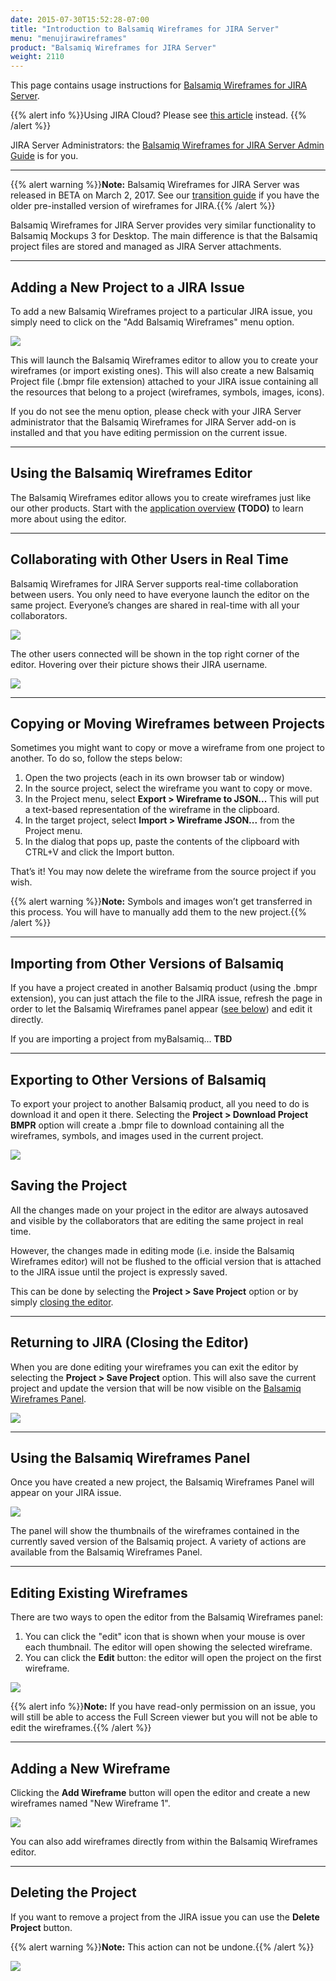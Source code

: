 ```yaml
---
date: 2015-07-30T15:52:28-07:00
title: "Introduction to Balsamiq Wireframes for JIRA Server"
menu: "menujirawireframes"
product: "Balsamiq Wireframes for JIRA Server"
weight: 2110
---
```


This page contains usage instructions for [Balsamiq Wireframes for JIRA Server](https://marketplace.atlassian.com/plugins/com.balsamiq.jira.plugins.mockups/server/overview).

{{% alert info %}}Using JIRA Cloud? Please see [this article](https://docs.balsamiq.com/jira/cloud/intro/) instead. {{% /alert %}}

JIRA Server Administrators: the [Balsamiq Wireframes for JIRA Server Admin Guide](../admin-guide/) is for you.

* * *

{{% alert warning %}}**Note:** Balsamiq Wireframes for JIRA Server was released in BETA on March 2, 2017. See our [transition guide](../transition-guide/) if you have the older pre-installed version of wireframes for JIRA.{{% /alert %}}

Balsamiq Wireframes for JIRA Server provides very similar functionality to Balsamiq Mockups 3 for Desktop. The main difference is that the Balsamiq project files are stored and managed as JIRA Server attachments.

* * *

## Adding a New Project to a JIRA Issue

To add a new Balsamiq Wireframes project to a particular JIRA issue, you simply need to click on the "Add Balsamiq Wireframes" menu option.

![](//media.balsamiq.com/img/support/docs/jira/wireframes/user-guide-2.png)

This will launch the Balsamiq Wireframes editor to allow you to create your wireframes (or import existing ones). This will also create a new Balsamiq Project file (.bmpr file extension) attached to your JIRA issue containing all the resources that belong to a project (wireframes, symbols, images, icons).

If you do not see the menu option, please check with your JIRA Server administrator that the Balsamiq Wireframes for JIRA Server add-on is installed and that you have editing permission on the current issue.

* * *

## Using the Balsamiq Wireframes Editor

The Balsamiq Wireframes editor allows you to create wireframes just like our other products. Start with the [application overview](https://docs.balsamiq.com/jira/cloud/overview/) **(TODO)** to learn more about using the editor.

* * *

## Collaborating with Other Users in Real Time

Balsamiq Wireframes for JIRA Server supports real-time collaboration between users. You only need to have everyone launch the editor on the same project. Everyone’s changes are shared in real-time with all your collaborators.

![](//media.balsamiq.com/img/support/docs/jira/wireframes/user-guide-3.png)

The other users connected will be shown in the top right corner of the editor. Hovering over their picture shows their JIRA username.

![](//media.balsamiq.com/img/support/docs/jira/wireframes/user-guide-4.png)

* * *

## Copying or Moving Wireframes between Projects

Sometimes you might want to copy or move a wireframe from one project to another. To do so, follow the steps below:

1.  Open the two projects (each in its own browser tab or window)
2.  In the source project, select the wireframe you want to copy or move.
3.  In the Project menu, select **Export > Wireframe to JSON...** This will put a text-based representation of the wireframe in the clipboard.
4.  In the target project, select **Import > Wireframe JSON...** from the Project menu.
5.  In the dialog that pops up, paste the contents of the clipboard with CTRL+V and click the Import button.

That’s it! You may now delete the wireframe from the source project if you wish.

{{% alert warning %}}**Note:** Symbols and images won’t get transferred in this process. You will have to manually add them to the new project.{{% /alert %}}

* * *

## Importing from Other Versions of Balsamiq

If you have a project created in another Balsamiq product (using the .bmpr extension), you can just attach the file to the JIRA issue, refresh the page in order to let the Balsamiq Wireframes panel appear ([see below](#using-the-balsamiq-wireframes-panel)) and edit it directly.

If you are importing a project from myBalsamiq... **TBD**

* * *

## Exporting to Other Versions of Balsamiq

To export your project to another Balsamiq product, all you need to do is download it and open it there. Selecting the **Project > Download Project BMPR** option will create a .bmpr file to download containing all the wireframes, symbols, and images used in the current project.

![](//media.balsamiq.com/img/support/docs/jira/wireframes/user-guide-5.png)

## Saving the Project

All the changes made on your project in the editor are always autosaved and visible by the collaborators that are editing the same project in real time.

However, the changes made in editing mode (i.e. inside the Balsamiq Wireframes editor) will not be flushed to the official version that is attached to the JIRA issue until the project is expressly saved.

This can be done by selecting the **Project > Save Project** option or by simply [closing the editor](#returning-to-jira-closing-the-editor).

* * *

## Returning to JIRA (Closing the Editor)

When you are done editing your wireframes you can exit the editor by selecting the **Project > Save Project** option. This will also save the current project and update the version that will be now visible on the [Balsamiq Wireframes Panel](#using-the-balsamiq-wireframes-panel).

![](//media.balsamiq.com/img/support/docs/jira/wireframes/user-guide-6.png)

* * *

## Using the Balsamiq Wireframes Panel

Once you have created a new project, the Balsamiq Wireframes Panel will appear on your JIRA issue.

![](//media.balsamiq.com/img/support/docs/jira/wireframes/panel.png)

The panel will show the thumbnails of the wireframes contained in the currently saved version of the Balsamiq project. A variety of actions are available from the Balsamiq Wireframes Panel.

* * *

## Editing Existing Wireframes

There are two ways to open the editor from the Balsamiq Wireframes panel:

1.  You can click the "edit" icon that is shown when your mouse is over each thumbnail. The editor will open showing the selected wireframe.
2.  You can click the **Edit** button: the editor will open the project on the first wireframe.

![](//media.balsamiq.com/img/support/docs/jira/wireframes/edit.png)

{{% alert info %}}**Note:** If you have read-only permission on an issue, you will still be able to access the Full Screen viewer but you will not be able to edit the wireframes.{{% /alert %}}

* * *

## Adding a New Wireframe

Clicking the **Add Wireframe** button will open the editor and create a new wireframes named "New Wireframe 1".

![](//media.balsamiq.com/img/support/docs/jira/wireframes/addpanel.png)

You can also add wireframes directly from within the Balsamiq Wireframes editor.

* * *

## Deleting the Project

If you want to remove a project from the JIRA issue you can use the **Delete Project** button.

{{% alert warning %}}**Note:** This action can not be undone.{{% /alert %}}

![](//media.balsamiq.com/img/support/docs/jira/wireframes/deletepanel.png)
